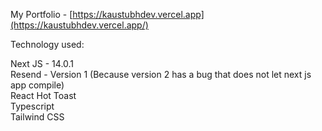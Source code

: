 My Portfolio - [https://kaustubhdev.vercel.app](https://kaustubhdev.vercel.app/)

Technology used:

Next JS - 14.0.1 <br>
Resend - Version 1 (Because version 2 has a bug that does not let next js app compile) <br>
React Hot Toast <br>
Typescript <br>
Tailwind CSS <br>
